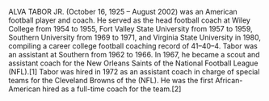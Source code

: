 ALVA TABOR JR. (October 16, 1925 – August 2002) was an American football player and coach. He served as the head football coach at Wiley College from 1954 to 1955, Fort Valley State University from 1957 to 1959, Southern University from 1969 to 1971, and Virginia State University in 1980, compiling a career college football coaching record of 41–40–4. Tabor was an assistant at Southern from 1962 to 1966. In 1967, he became a scout and assistant coach for the New Orleans Saints of the National Football League (NFL).[1] Tabor was hired in 1972 as an assistant coach in charge of special teams for the Cleveland Browns of the (NFL). He was the first African-American hired as a full-time coach for the team.[2]

